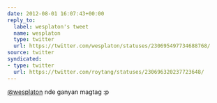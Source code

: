 ```yaml
---
date: 2012-08-01 16:07:43+00:00
reply_to:
  label: wesplaton's tweet
  name: wesplaton
  type: twitter
  url: https://twitter.com/wesplaton/statuses/230695497734688768/
source: twitter
syndicated:
- type: twitter
  url: https://twitter.com/roytang/statuses/230696320237723648/
---
```


[@wesplaton](https://twitter.com/wesplaton/) nde ganyan magtag :p